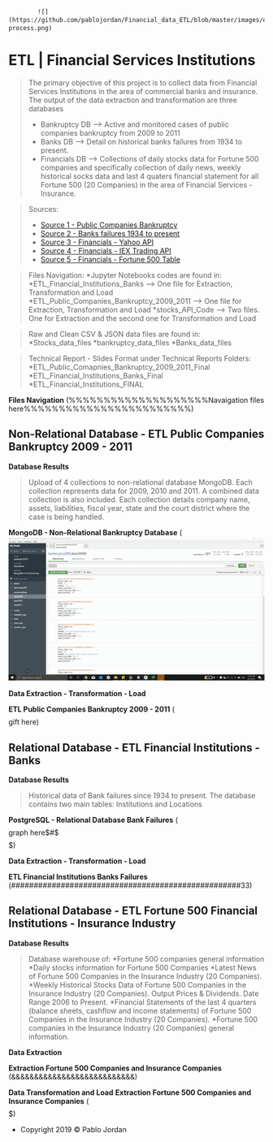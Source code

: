 			![](https://github.com/pablojordan/Financial_data_ETL/blob/master/images/etl-process.png)


# ETL | Financial Services Institutions 

> The primary objective of this project is to collect data from Financial Services Institutions in the area of commercial banks and insurance. The output of the data extraction and transformation are three databases
>* Bankruptcy DB --> Active and monitored cases of public companies bankruptcy from 2009 to 2011
>* Banks DB -->  Detail on historical banks failures from 1934 to present. 
>* Financials DB --> Collections of daily stocks data for Fortune 500 companies and specifically collection of daily news, weekly historical socks data and last 4 quaters financial statement for all Fortune 500 (20 Companies) in the area of Financial Services - Insurance.

> Sources: 
>* [Source 1 - Public Companies Bankruptcy](https://catalog.data.gov/dataset/public-company-bankruptcy-cases-opened-and-monitored)
>* [Source 2 - Banks failures 1934 to present](https://banks.data.fdic.gov/docs/#/Structure/searchInstitutions)
>* [Source 3 - Financials - Yahoo API](https://rapidapi.com/apidojo/api/yahoo-finance1?endpoint=5c3da178e4b0cc6cdc0ed6)
>* [Source 4 - Financials - IEX Trading API](https://iextrading.com/developer/)
>* [Source 5 - Financials - Fortune 500 Table](https://en.wikipedia.org/wiki/List_of_S%26P_500_companies)

> Files Navigation:
>*Jupyter Notebooks codes are found in:
>*ETL_Financial_Institutions_Banks --> One file for Extraction, Transformation and Load
>*ETL_Public_Companies_Bankruptcy_2009_2011 --> One file for Extraction, Transformation and Load
>*stocks_API_Code --> Two files. One for Extraction and the second one for Transformation and Load

> Raw and Clean CSV & JSON data files are found in:
>*Stocks_data_files
>*bankruptcy_data_files
>*Banks_data_files

>Technical Report - Slides Format under Technical Reports Folders:
>*ETL_Public_Comapnies_Bankruptcy_2009_2011_Final
>*ETL_Financial_Institutions_Banks_Final
>*ETL_Financial_Institutions_FINAL

**Files Navigation**
(%%%%%%%%%%%%%%%%%%%%Navaigation files here%%%%%%%%%%%%%%%%%%%%%%%%)


## Non-Relational Database - ETL Public Companies Bankruptcy 2009 - 2011

**Database Results**
> Upload of 4 collections to non-relational database MongoDB. Each collection represents data for 2009, 2010 and 2011. A combined data collection is also included. Each collection details company name, assets, liabilities, fiscal year, state and the court district where the case is being handled.

**MongoDB - Non-Relational Bankruptcy Database**
(![](https://github.com/pablojordan/Financial_data_ETL/blob/master/images/ETL1.gif)
 

**Data Extraction - Transformation - Load**

**ETL Public Companies Bankruptcy 2009 - 2011**
($$$$$$$$$$$$$$$$$$$$$$$$$$$$ gift here)

## Relational Database - ETL Financial Institutions - Banks

**Database Results**
> Historical data of Bank failures since 1934 to present. The database contains two main tables: Institutions and Locations

**PostgreSQL - Relational Database Bank Failures**
($$$$$$$$$$$$$$$$graph here$#$$$$$$$$$$)

**Data Extraction - Transformation - Load**

**ETL Financial Institutions Banks Failures**
(###################################################33)


## Relational Database - ETL Fortune 500 Financial Institutions - Insurance Industry

**Database Results**

> Database warehouse of:
>*Fortune 500 companies general information 
>*Daily stocks information for Fortune 500 Companies
>*Latest News of Fortune 500 Companies in the Insurance Industry (20 Companies).
>*Weekly Historical Stocks Data of Fortune 500 Companies in the Insurance Industry (20 Companies). Output Prices & Dividends. Date Range 2006 to Present.
>*Financial Statements of the last 4 quarters (balance sheets, cashflow and income statements) of Fortune 500 Companies in the Insurance Industry (20 Companies).
>*Fortune 500 companies in the Insurance Industry (20 Companies) general information. 


**Data Extraction**

**Extraction Fortune 500 Companies and Insurance Companies**
(&&&&&&&&&&&&&&&&&&&&&&&&&&&)



**Data Transformation and Load**
**Extraction Fortune 500 Companies and Insurance Companies**
($$$$$$$$$$$$$$$$$$$$$$$$$$$$$)




- Copyright 2019 © Pablo Jordan
